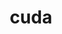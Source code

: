---
title: "cuda"
layout: cache
categories: [package, develop-2024-02-18]
meta: {"versions": ["11.4.4", "11.8.0", "12.3.0"], "compilers": ["gcc@=11.4.0", "gcc@=7.3.1", "gcc@=9.4.0"], "oss": ["amzn2", "ubuntu20.04", "ubuntu22.04"], "platforms": ["linux"], "targets": ["neoverse_v1", "neoverse_v2", "ppc64le", "x86_64_v3"], "stacks": ["aws-isc", "e4s", "e4s-neoverse-v2", "e4s-neoverse_v1", "e4s-power", "ml-linux-x86_64-cuda", "radiuss-aws", "root"], "num_specs": 10, "num_specs_by_stack": {"radiuss-aws": 1, "root": 10, "aws-isc": 1, "e4s-neoverse_v1": 2, "e4s-power": 1, "e4s": 2, "e4s-neoverse-v2": 2, "ml-linux-x86_64-cuda": 1}}
spec_details: [{"hash": "awfyu3qjfa24zrn4cxmumeb2ze6lfpnb", "compiler": "gcc@=7.3.1", "versions": ["11.8.0"], "os": "amzn2", "platform": "linux", "target": "x86_64_v3", "variants": ["~allow-unsupported-compilers", "build_system=generic", "~dev"], "stacks": ["radiuss-aws", "root"], "size": "-", "tarball": "https://binaries.spack.io/develop-2024-02-18/build_cache/linux-amzn2-x86_64_v3/gcc-7.3.1/cuda-11.8.0/linux-amzn2-x86_64_v3-gcc-7.3.1-cuda-11.8.0-awfyu3qjfa24zrn4cxmumeb2ze6lfpnb.spack"}, {"hash": "bqoaq3gwxrjosgz3ogfznvedh5t6swkh", "compiler": "gcc@=7.3.1", "versions": ["11.8.0"], "os": "amzn2", "platform": "linux", "target": "x86_64_v3", "variants": ["~allow-unsupported-compilers", "build_system=generic", "~dev"], "stacks": ["aws-isc", "root"], "size": "-", "tarball": "https://binaries.spack.io/develop-2024-02-18/build_cache/linux-amzn2-x86_64_v3/gcc-7.3.1/cuda-11.8.0/linux-amzn2-x86_64_v3-gcc-7.3.1-cuda-11.8.0-bqoaq3gwxrjosgz3ogfznvedh5t6swkh.spack"}, {"hash": "d5nlmr7dj2t67twhspb7ilqb4kidxmdt", "compiler": "gcc@=11.4.0", "versions": ["11.8.0"], "os": "ubuntu20.04", "platform": "linux", "target": "neoverse_v1", "variants": ["~allow-unsupported-compilers", "build_system=generic", "~dev"], "stacks": ["root", "e4s-neoverse_v1"], "size": "-", "tarball": "https://binaries.spack.io/develop-2024-02-18/build_cache/linux-ubuntu20.04-neoverse_v1/gcc-11.4.0/cuda-11.8.0/linux-ubuntu20.04-neoverse_v1-gcc-11.4.0-cuda-11.8.0-d5nlmr7dj2t67twhspb7ilqb4kidxmdt.spack"}, {"hash": "ynxzhktw4hosinudceh53fed3ba7tvkf", "compiler": "gcc@=11.4.0", "versions": ["12.3.0"], "os": "ubuntu20.04", "platform": "linux", "target": "neoverse_v1", "variants": ["~allow-unsupported-compilers", "build_system=generic", "~dev"], "stacks": ["root", "e4s-neoverse_v1"], "size": "-", "tarball": "https://binaries.spack.io/develop-2024-02-18/build_cache/linux-ubuntu20.04-neoverse_v1/gcc-11.4.0/cuda-12.3.0/linux-ubuntu20.04-neoverse_v1-gcc-11.4.0-cuda-12.3.0-ynxzhktw4hosinudceh53fed3ba7tvkf.spack"}, {"hash": "ilrluh7slsl5hay5i4d2wu6itwrgaagh", "compiler": "gcc@=9.4.0", "versions": ["11.4.4"], "os": "ubuntu20.04", "platform": "linux", "target": "ppc64le", "variants": ["~allow-unsupported-compilers", "build_system=generic", "~dev"], "stacks": ["root", "e4s-power"], "size": "-", "tarball": "https://binaries.spack.io/develop-2024-02-18/build_cache/linux-ubuntu20.04-ppc64le/gcc-9.4.0/cuda-11.4.4/linux-ubuntu20.04-ppc64le-gcc-9.4.0-cuda-11.4.4-ilrluh7slsl5hay5i4d2wu6itwrgaagh.spack"}, {"hash": "3yxfd6lwztsrof5ju6xyeg5xnbeaotug", "compiler": "gcc@=11.4.0", "versions": ["11.8.0"], "os": "ubuntu20.04", "platform": "linux", "target": "x86_64_v3", "variants": ["~allow-unsupported-compilers", "build_system=generic", "~dev"], "stacks": ["e4s", "root"], "size": "-", "tarball": "https://binaries.spack.io/develop-2024-02-18/build_cache/linux-ubuntu20.04-x86_64_v3/gcc-11.4.0/cuda-11.8.0/linux-ubuntu20.04-x86_64_v3-gcc-11.4.0-cuda-11.8.0-3yxfd6lwztsrof5ju6xyeg5xnbeaotug.spack"}, {"hash": "yvtolxfwuplaktpkb7kebaewml7l5ojx", "compiler": "gcc@=11.4.0", "versions": ["12.3.0"], "os": "ubuntu20.04", "platform": "linux", "target": "x86_64_v3", "variants": ["~allow-unsupported-compilers", "build_system=generic", "~dev"], "stacks": ["e4s", "root"], "size": "-", "tarball": "https://binaries.spack.io/develop-2024-02-18/build_cache/linux-ubuntu20.04-x86_64_v3/gcc-11.4.0/cuda-12.3.0/linux-ubuntu20.04-x86_64_v3-gcc-11.4.0-cuda-12.3.0-yvtolxfwuplaktpkb7kebaewml7l5ojx.spack"}, {"hash": "7a5ku2ju3eqir6ejznhuyvzpr3ris33a", "compiler": "gcc@=11.4.0", "versions": ["11.8.0"], "os": "ubuntu22.04", "platform": "linux", "target": "neoverse_v2", "variants": ["~allow-unsupported-compilers", "build_system=generic", "~dev"], "stacks": ["e4s-neoverse-v2", "root"], "size": "-", "tarball": "https://binaries.spack.io/develop-2024-02-18/build_cache/linux-ubuntu22.04-neoverse_v2/gcc-11.4.0/cuda-11.8.0/linux-ubuntu22.04-neoverse_v2-gcc-11.4.0-cuda-11.8.0-7a5ku2ju3eqir6ejznhuyvzpr3ris33a.spack"}, {"hash": "wigbht2qevs3nvlg2atwwff5pap3pfwj", "compiler": "gcc@=11.4.0", "versions": ["12.3.0"], "os": "ubuntu22.04", "platform": "linux", "target": "neoverse_v2", "variants": ["~allow-unsupported-compilers", "build_system=generic", "~dev"], "stacks": ["e4s-neoverse-v2", "root"], "size": "-", "tarball": "https://binaries.spack.io/develop-2024-02-18/build_cache/linux-ubuntu22.04-neoverse_v2/gcc-11.4.0/cuda-12.3.0/linux-ubuntu22.04-neoverse_v2-gcc-11.4.0-cuda-12.3.0-wigbht2qevs3nvlg2atwwff5pap3pfwj.spack"}, {"hash": "kp6o2qnpiaw6bpvu5evmym5qqpmhqvy5", "compiler": "gcc@=11.4.0", "versions": ["11.8.0"], "os": "ubuntu22.04", "platform": "linux", "target": "x86_64_v3", "variants": ["~allow-unsupported-compilers", "build_system=generic", "~dev"], "stacks": ["root", "ml-linux-x86_64-cuda"], "size": "-", "tarball": "https://binaries.spack.io/develop-2024-02-18/build_cache/linux-ubuntu22.04-x86_64_v3/gcc-11.4.0/cuda-11.8.0/linux-ubuntu22.04-x86_64_v3-gcc-11.4.0-cuda-11.8.0-kp6o2qnpiaw6bpvu5evmym5qqpmhqvy5.spack"}]
---